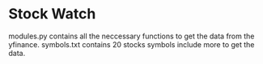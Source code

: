 # Stock Watch

modules.py contains all the neccessary functions to get the data from the yfinance.
symbols.txt contains 20 stocks symbols include more to get the data.
